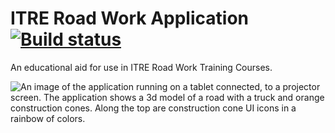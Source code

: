 # ITRE Road Work Application [![Build status](https://ci.appveyor.com/api/projects/status/66a2xrxbutqgxmh8?svg=true)](https://ci.appveyor.com/project/dCremins/road-work-app)


An educational aid for use in ITRE Road Work Training Courses. 


![An image of the application running on a tablet connected, to a projector screen. The application shows a 3d model of a road with a truck and orange construction cones. Along the top are construction cone UI icons in a rainbow of colors.](https://github.com/dCremins/Road-Work-App/assets/16244264/55418c1f-a75e-45a5-90bb-38aa27dc5587)
